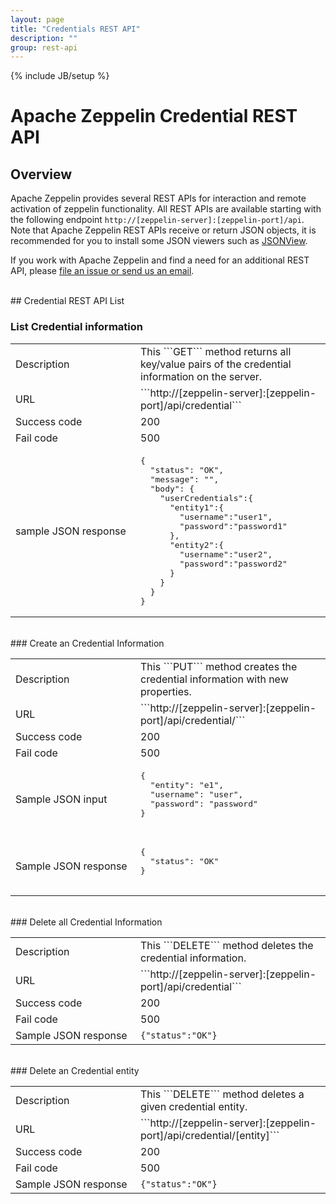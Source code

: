 ```yaml
---
layout: page
title: "Credentials REST API"
description: ""
group: rest-api
---
```

<!--
Licensed under the Apache License, Version 2.0 (the "License");
you may not use this file except in compliance with the License.
You may obtain a copy of the License at

http://www.apache.org/licenses/LICENSE-2.0

Unless required by applicable law or agreed to in writing, software
distributed under the License is distributed on an "AS IS" BASIS,
WITHOUT WARRANTIES OR CONDITIONS OF ANY KIND, either express or implied.
See the License for the specific language governing permissions and
limitations under the License.
-->
{% include JB/setup %}

# Apache Zeppelin Credential REST API

<div id="toc"></div>

## Overview
Apache Zeppelin provides several REST APIs for interaction and remote activation of zeppelin functionality.
All REST APIs are available starting with the following endpoint `http://[zeppelin-server]:[zeppelin-port]/api`. 
Note that Apache Zeppelin REST APIs receive or return JSON objects, it is recommended for you to install some JSON viewers such as [JSONView](https://chrome.google.com/webstore/detail/jsonview/chklaanhfefbnpoihckbnefhakgolnmc).

If you work with Apache Zeppelin and find a need for an additional REST API, please [file an issue or send us an email](http://zeppelin.apache.org/community.html).

<br />
## Credential REST API List

### List Credential information
  <table class="table-credential">
    <col width="200">
    <tr>
      <td>Description</td>
      <td>This ```GET``` method returns all key/value pairs of the credential information on the server.</td>
    </tr>
    <tr>
      <td>URL</td>
      <td>```http://[zeppelin-server]:[zeppelin-port]/api/credential```</td>
    </tr>
    <tr>
      <td>Success code</td>
      <td>200</td>
    </tr>
    <tr>
      <td> Fail code</td>
      <td> 500 </td>
    </tr>
    <tr>
      <td> sample JSON response
      </td>
      <td>
        <pre>
{
  "status": "OK",
  "message": "",
  "body": {
    "userCredentials":{
      "entity1":{
        "username":"user1",
        "password":"password1"
      },
      "entity2":{
        "username":"user2",
        "password":"password2"
      }
    }
  }
}</pre></td>
    </tr>
  </table>

<br/>
### Create an Credential Information
  <table class="table-credential">
    <col width="200">
    <tr>
      <td>Description</td>
      <td>This ```PUT``` method creates the credential information with new properties.</td>
    </tr>
    <tr>
      <td>URL</td>
      <td>```http://[zeppelin-server]:[zeppelin-port]/api/credential/```</td>
    </tr>
    <tr>
      <td>Success code</td>
      <td>200</td>
    </tr>
    <tr>
      <td>Fail code</td>
      <td> 500 </td>
    </tr>
    <tr>
      <td>Sample JSON input</td>
      <td>
        <pre>
{
  "entity": "e1",
  "username": "user",
  "password": "password"
}
        </pre>
      </td>
    </tr>
    <tr>
      <td>Sample JSON response</td>
      <td>
        <pre>
{
  "status": "OK"
}
        </pre>
      </td>
    </tr>
  </table>


<br/>
### Delete all Credential Information

  <table class="table-credential">
    <col width="200">
    <tr>
      <td>Description</td>
      <td>This ```DELETE``` method deletes the credential information.</td>
    </tr>
    <tr>
      <td>URL</td>
      <td>```http://[zeppelin-server]:[zeppelin-port]/api/credential```</td>
    </tr>
    <tr>
      <td>Success code</td>
      <td>200</td>
    </tr>
    <tr>
      <td> Fail code</td>
      <td> 500 </td>
    </tr>
    <tr>
      <td>Sample JSON response</td>
      <td>
        <code>{"status":"OK"}</code>
      </td>
    </tr>
  </table>


<br/>
### Delete an Credential entity

  <table class="table-credential">
    <col width="200">
    <tr>
      <td>Description</td>
      <td>This ```DELETE``` method deletes a given credential entity.</td>
    </tr>
    <tr>
      <td>URL</td>
      <td>```http://[zeppelin-server]:[zeppelin-port]/api/credential/[entity]```</td>
    </tr>
    <tr>
      <td>Success code</td>
      <td>200</td>
    </tr>
    <tr>
      <td> Fail code</td>
      <td> 500 </td>
    </tr>
    <tr>
      <td>Sample JSON response</td>
      <td>
        <code>{"status":"OK"}</code>
      </td>
    </tr>
  </table>


<br/>

